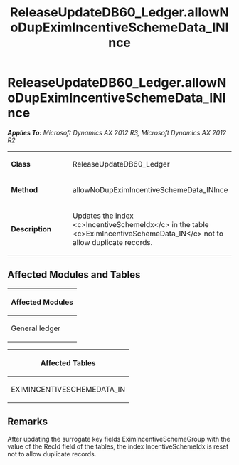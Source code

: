 ﻿---
title: ReleaseUpdateDB60_Ledger.allowNoDupEximIncentiveSchemeData_INInce
TOCTitle: ReleaseUpdateDB60_Ledger.allowNoDupEximIncentiveSchemeData_INInce
ms:assetid: 9a0bb503-1dad-f4b2-8d62-331dc96152f6
ms:mtpsurl: https://msdn.microsoft.com/en-us/library/JJ686285(v=AX.60)
ms:contentKeyID: 49709988
ms.date: 05/18/2015
mtps_version: v=AX.60
---

# ReleaseUpdateDB60\_Ledger.allowNoDupEximIncentiveSchemeData\_INInce 


_**Applies To:** Microsoft Dynamics AX 2012 R3, Microsoft Dynamics AX 2012 R2_

<table>
<colgroup>
<col style="width: 50%" />
<col style="width: 50%" />
</colgroup>
<tbody>
<tr class="odd">
<td><p><strong>Class</strong></p></td>
<td><p>ReleaseUpdateDB60_Ledger</p></td>
</tr>
<tr class="even">
<td><p><strong>Method</strong></p></td>
<td><p>allowNoDupEximIncentiveSchemeData_INInce</p></td>
</tr>
<tr class="odd">
<td><p><strong>Description</strong></p></td>
<td><p>Updates the index &lt;c&gt;IncentiveSchemeIdx&lt;/c&gt; in the table &lt;c&gt;EximIncentiveSchemeData_IN&lt;/c&gt; not to allow duplicate records.</p></td>
</tr>
</tbody>
</table>


## Affected Modules and Tables

<table>
<colgroup>
<col style="width: 100%" />
</colgroup>
<thead>
<tr class="header">
<th><p>Affected Modules</p></th>
</tr>
</thead>
<tbody>
<tr class="odd">
<td><p>General ledger</p></td>
</tr>
</tbody>
</table>


<table>
<colgroup>
<col style="width: 100%" />
</colgroup>
<thead>
<tr class="header">
<th><p>Affected Tables</p></th>
</tr>
</thead>
<tbody>
<tr class="odd">
<td><p>EXIMINCENTIVESCHEMEDATA_IN</p></td>
</tr>
</tbody>
</table>


## Remarks

After updating the surrogate key fields EximIncentiveSchemeGroup with the value of the RecId field of the tables, the index IncentiveSchemeIdx is reset not to allow duplicate records.

  


